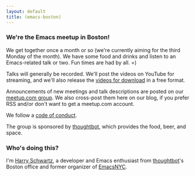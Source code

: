 ```yaml
---
layout: default
title: (emacs-boston)
---
```


### We're the Emacs meetup in Boston!

We get together once a month or so (we're currently aiming for the third Monday
of the month). We have some food and drinks and listen to an Emacs-related talk
or two. Fun times are had by all. =)

Talks will generally be recorded. We'll post the videos on YouTube for
streaming, and we'll also release the [videos for download][] in a free format.

Announcements of new meetings and talk descriptions are posted on our
[meetup.com group]. We also cross-post them here on our blog, if you prefer RSS
and/or don't want to get a meetup.com account.

We follow a [code of conduct][].

The group is sponsored by [thoughtbot][], which provides the food, beer, and
space.

### Who's doing this?

I'm [Harry Schwartz][], a developer and Emacs enthusiast from [thoughtbot][]'s
Boston office and former organizer of [EmacsNYC][].

[videos for download]: /videos.html
[meetup.com group]: http://www.meetup.com/Boston-Emacs-Meetup/
[code of conduct]: /code-of-conduct.html
[thoughtbot]: http://thoughtbot.com
[Harry Schwartz]: http://harryrschwartz.com
[EmacsNYC]: http://emacsnyc.com

